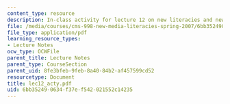 ```yaml
---
content_type: resource
description: In-class activity for lecture 12 on new literacies and new media.
file: /media/courses/cms-998-new-media-literacies-spring-2007/6bb352490634f37ef542021552c14235_lec12_acty.pdf
file_type: application/pdf
learning_resource_types:
- Lecture Notes
ocw_type: OCWFile
parent_title: Lecture Notes
parent_type: CourseSection
parent_uid: 8fe3bfeb-9feb-8a40-84b2-af457599cd52
resourcetype: Document
title: lec12_acty.pdf
uid: 6bb35249-0634-f37e-f542-021552c14235
---
```

